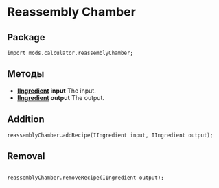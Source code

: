 # Reassembly Chamber

## Package
```zenscript
import mods.calculator.reassemblyChamber;
```

## Методы

- **[IIngredient](/Vanilla/Variable_Types/IIngredient/) input** The input.
- **[IIngredient](/Vanilla/Variable_Types/IIngredient/) output** The output.

## Addition
```zenscript
reassemblyChamber.addRecipe(IIngredient input, IIngredient output);
```
## Removal
```zenscript

reassemblyChamber.removeRecipe(IIngredient output);
```
